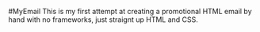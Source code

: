 #MyEmail
This is my first attempt at creating a promotional HTML email by hand with no frameworks, just straignt up HTML and CSS. 